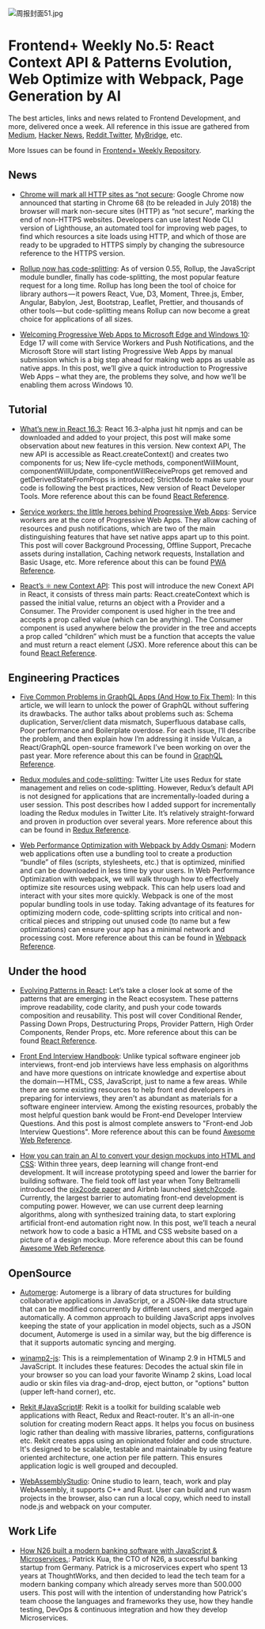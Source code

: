 ![周报封面51.jpg](http://upload-images.jianshu.io/upload_images/1647496-f28849fccd2129fa.jpg?imageMogr2/auto-orient/strip%7CimageView2/2/w/1240)

# Frontend+ Weekly No.5: React Context API & Patterns Evolution, Web Optimize with Webpack, Page Generation by AI

The best articles, links and news related to Frontend Development, and more, delivered once a week. All reference in this issue are gathered from [Medium](https://medium.com/@384924552), [Hacker News](https://news.ycombinator.com/news), [Reddit](reddit.com),[Twitter](twitter.com), [MyBridge](mybridge.co), etc.

More Issues can be found in [Frontend+ Weekly Repository](https://parg.co/U9x).

## News

* [Chrome will mark all HTTP sites as “not secure](https://parg.co/UXK): Google Chrome now announced that starting in Chrome 68 (to be releaded in July 2018) the browser will mark non-secure sites (HTTP) as “not secure”, marking the end of non-HTTPS websites. Developers can use latest Node CLI version of Lighthouse, an automated tool for improving web pages, to find which resources a site loads using HTTP, and which of those are ready to be upgraded to HTTPS simply by changing the subresource reference to the HTTPS version.

* [Rollup now has code-splitting](https://parg.co/UXS): As of version 0.55, Rollup, the JavaScript module bundler, finally has code-splitting, the most popular feature request for a long time. Rollup has long been the tool of choice for library authors — it powers React, Vue, D3, Moment, Three.js, Ember, Angular, Babylon, Jest, Bootstrap, Leaflet, Prettier, and thousands of other tools — but code-splitting means Rollup can now become a great choice for applications of all sizes.

* [Welcoming Progressive Web Apps to Microsoft Edge and Windows 10](https://parg.co/UXq): Edge 17 will come with Service Workers and Push Notifications, and the Microsoft Store will start listing Progressive Web Apps by manual submission which is a big step ahead for making web apps as usable as native apps. In this post, we’ll give a quick introduction to Progressive Web Apps – what they are, the problems they solve, and how we’ll be enabling them across Windows 10.

## Tutorial

* [What’s new in React 16.3](https://parg.co/UX4): React 16.3-alpha just hit npmjs and can be downloaded and added to your project, this post will make some observation about new features in this version. New context API, The new API is accessible as React.createContext() and creates two components for us; New life-cycle methods, componentWillMount, componentWillUpdate, componentWillReceiveProps get removed and getDerivedStateFromProps is introduced; StrictMode to make sure your code is following the best practices, New version of React Developer Tools. More reference about this can be found [React Reference](https://parg.co/UXI).

- [Service workers: the little heroes behind Progressive Web Apps](https://parg.co/UXo): Service workers are at the core of Progressive Web Apps. They allow caching of resources and push notifications, which are two of the main distinguishing features that have set native apps apart up to this point. This post will cover Background Processing, Offline Support, Precache assets during installation, Caching network requests, Installation and Basic Usage, etc. More reference about this can be found [PWA Reference](https://parg.co/UX1).

- [React’s ⚛️ new Context API](https://parg.co/UXl): This post will introduce the new Conext API in React, it consists of thress main parts: React.createContext which is passed the initial value, returns an object with a Provider and a Consumer. The Provider component is used higher in the tree and accepts a prop called value (which can be anything). The Consumer component is used anywhere below the provider in the tree and accepts a prop called “children” which must be a function that accepts the value and must return a react element (JSX). More reference about this can be found [React Reference](https://parg.co/UXI).

## Engineering Practices

* [Five Common Problems in GraphQL Apps (And How to Fix Them)](https://parg.co/UXd): In this article, we will learn to unlock the power of GraphQL without suffering its drawbacks. The author talks about problems such as: Schema duplication, Server/client data mismatch, Superfluous database calls, Poor performance and Boilerplate overdose. For each issue, I’ll describe the problem, and then explain how I’m addressing it inside Vulcan, a React/GraphQL open-source framework I’ve been working on over the past year. More reference about this can be found in [GraphQL Reference](https://parg.co/UX2).

* [Redux modules and code-splitting](http://nicolasgallagher.com/redux-modules-and-code-splitting/): Twitter Lite uses Redux for state management and relies on code-splitting. However, Redux’s default API is not designed for applications that are incrementally-loaded during a user session. This post describes how I added support for incrementally loading the Redux modules in Twitter Lite. It’s relatively straight-forward and proven in production over several years. More reference about this can be found in [Redux Reference](https://parg.co/UXT).

* [Web Performance Optimization with Webpack by Addy Osmani](https://parg.co/UXN): Modern web applications often use a bundling tool to create a production “bundle” of files (scripts, stylesheets, etc.) that is optimized, minified and can be downloaded in less time by your users. In Web Performance Optimization with webpack, we will walk through how to effectively optimize site resources using webpack. This can help users load and interact with your sites more quickly. Webpack is one of the most popular bundling tools in use today. Taking advantage of its features for optimizing modern code, code-splitting scripts into critical and non-critical pieces and stripping out unused code (to name but a few optimizations) can ensure your app has a minimal network and processing cost. More reference about this can be found in [Webpack Reference](https://parg.co/UXz).

## Under the hood

* [Evolving Patterns in React](https://parg.co/UXm): Let’s take a closer look at some of the patterns that are emerging in the React ecosystem. These patterns improve readability, code clarity, and push your code towards composition and reusability. This post will cover Conditional Render, Passing Down Props, Destructuring Props, Provider Pattern, High Order Components, Render Props, etc. More reference about this can be found [React Reference](https://parg.co/UXI).

* [Front End Interview Handbook](https://github.com/yangshun/front-end-interview-handbook): Unlike typical software engineer job interviews, front-end job interviews have less emphasis on algorithms and have more questions on intricate knowledge and expertise about the domain — HTML, CSS, JavaScript, just to name a few areas. While there are some existing resources to help front end developers in preparing for interviews, they aren't as abundant as materials for a software engineer interview. Among the existing resources, probably the most helpful question bank would be Front-end Developer Interview Questions. And this post is almost complete answers to "Front-end Job Interview Questions". More reference about this can be found [Awesome Web Reference](https://parg.co/UXa).

* [How you can train an AI to convert your design mockups into HTML and CSS](https://parg.co/UXR): Within three years, deep learning will change front-end development. It will increase prototyping speed and lower the barrier for building software. The field took off last year when Tony Beltramelli introduced the [pix2code paper](https://arxiv.org/abs/1705.07962) and Airbnb launched [sketch2code](https://airbnb.design/sketching-interfaces/). Currently, the largest barrier to automating front-end development is computing power. However, we can use current deep learning algorithms, along with synthesized training data, to start exploring artificial front-end automation right now. In this post, we’ll teach a neural network how to code a basic a HTML and CSS website based on a picture of a design mockup. More reference about this can be found [Awesome Web Reference](https://parg.co/UXa).

## OpenSource

* [Automerge](https://github.com/automerge/automerge): Automerge is a library of data structures for building collaborative applications in JavaScript, or a JSON-like data structure that can be modified concurrently by different users, and merged again automatically. A common approach to building JavaScript apps involves keeping the state of your application in model objects, such as a JSON document, Automerge is used in a similar way, but the big difference is that it supports automatic syncing and merging.

* [winamp2-js](https://github.com/captbaritone/winamp2-js): This is a reimplementation of Winamp 2.9 in HTML5 and JavaScript. It includes these features: Decodes the actual skin file in your browser so you can load your favorite Winamp 2 skins, Load local audio or skin files via drag-and-drop, eject button, or "options" button (upper left-hand corner), etc.

* [Rekit #JavaScript#](https://github.com/supnate/rekit): Rekit is a toolkit for building scalable web applications with React, Redux and React-router. It's an all-in-one solution for creating modern React apps. It helps you focus on business logic rather than dealing with massive libraries, patterns, configurations etc. Rekit creates apps using an opinionated folder and code structure. It's designed to be scalable, testable and maintainable by using feature oriented architecture, one action per file pattern. This ensures application logic is well grouped and decoupled.

* [WebAssemblyStudio](https://github.com/wasdk/WebAssemblyStudio): Onine studio to learn, teach, work and play WebAssembly, it supports C++ and Rust. User can build and run wasm projects in the browser, also can run a local copy, which need to install node.js and webpack on your computer.

## Work Life

* [How N26 built a modern banking software with JavaScript & Microservices.](https://parg.co/UXc): Patrick Kua, the CTO of N26, a successful banking startup from Germany. Patrick is a microservices expert who spent 13 years at ThoughtWorks, and then decided to lead the tech team for a modern banking company which already serves more than 500.000 users. This post will with the intention of understanding how Patrick's team choose the languages and frameworks they use, how they handle testing, DevOps & continuous integration and how they develop Microservices.
